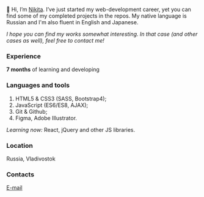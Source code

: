 👋 Hi, I’m [Nikita](https://github.com/thatkit). I’ve just started my web-development career, yet you can find some of my completed projects in the repos. 
My native language is Russian and I'm also fluent in English and Japanese.

*I hope you can find my works somewhat interesting. In that case (and other cases as well), feel free to contact me!*

### Experience
**7 months** of learning and developing

### Languages and tools
1. HTML5 & CSS3 (SASS, Bootstrap4);
2. JavaScript (ES6/ES8, AJAX);
3. Git & Github;
4. Figma, Adobe Illustrator.

*Learning now:* React, jQuery and other JS libraries.

### Location
Russia, Vladivostok

### Contacts
[E-mail](mailto:emper137137@gmail.com?subject=[GitHub]%20Hello%20Nikita)
